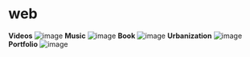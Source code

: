 # web
**Videos**
![image](https://user-images.githubusercontent.com/69361351/191861824-be641647-d9b5-4f7d-9286-930a4e67d458.png)
**Music**
![image](https://user-images.githubusercontent.com/69361351/176116139-280259d0-e40c-4888-8e9a-52c55c49881f.png)
**Book**
![image](https://user-images.githubusercontent.com/69361351/176317094-2283c742-0ad0-4c14-a2dd-9b51e5449be0.png)
**Urbanization**
![image](https://user-images.githubusercontent.com/69361351/196081250-6fdd0d90-f0e6-493f-8b69-73ade1563ac2.png)
**Portfolio**
![image](https://user-images.githubusercontent.com/69361351/199849723-8a8c470c-3110-41e3-8d49-66cfcb79cbaf.png)

